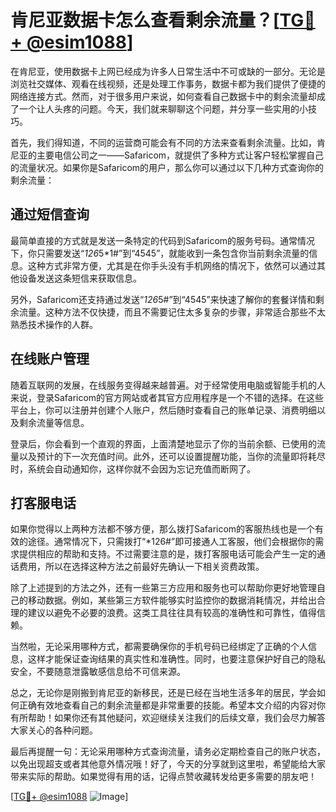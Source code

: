 # 肯尼亚数据卡怎么查看剩余流量？[[TG💪+ @esim1088](https://t.me/s/esim1088)]

在肯尼亚，使用数据卡上网已经成为许多人日常生活中不可或缺的一部分。无论是浏览社交媒体、观看在线视频，还是处理工作事务，数据卡都为我们提供了便捷的网络连接方式。然而，对于很多用户来说，如何查看自己数据卡中的剩余流量却成了一个让人头疼的问题。今天，我们就来聊聊这个问题，并分享一些实用的小技巧。

首先，我们得知道，不同的运营商可能会有不同的方法来查看剩余流量。比如，肯尼亚的主要电信公司之一——Safaricom，就提供了多种方式让客户轻松掌握自己的流量状况。如果你是Safaricom的用户，那么你可以通过以下几种方式查询你的剩余流量：

## 通过短信查询

最简单直接的方式就是发送一条特定的代码到Safaricom的服务号码。通常情况下，你只需要发送“*126*5*1#”到“4545”，就能收到一条包含你当前剩余流量的信息。这种方式非常方便，尤其是在你手头没有手机网络的情况下，依然可以通过其他设备发送这条短信来获取信息。

另外，Safaricom还支持通过发送“*126*5#”到“4545”来快速了解你的套餐详情和剩余流量。这种方法不仅快捷，而且不需要记住太多复杂的步骤，非常适合那些不太熟悉技术操作的人群。

## 在线账户管理

随着互联网的发展，在线服务变得越来越普遍。对于经常使用电脑或智能手机的人来说，登录Safaricom的官方网站或者其官方应用程序是一个不错的选择。在这些平台上，你可以注册并创建个人账户，然后随时查看自己的账单记录、消费明细以及剩余流量等信息。

登录后，你会看到一个直观的界面，上面清楚地显示了你的当前余额、已使用的流量以及预计的下一次充值时间。此外，还可以设置提醒功能，当你的流量即将耗尽时，系统会自动通知你，这样你就不会因为忘记充值而断网了。

## 打客服电话

如果你觉得以上两种方法都不够方便，那么拨打Safaricom的客服热线也是一个有效的途径。通常情况下，只需拨打“*126#”即可接通人工客服，他们会根据你的需求提供相应的帮助和支持。不过需要注意的是，拨打客服电话可能会产生一定的通话费用，所以在选择这种方法之前最好先确认一下相关资费政策。

除了上述提到的方法之外，还有一些第三方应用和服务也可以帮助你更好地管理自己的移动数据。例如，某些第三方软件能够实时监控你的数据消耗情况，并给出合理的建议以避免不必要的浪费。这类工具往往具有较高的准确性和可靠性，值得信赖。

当然啦，无论采用哪种方式，都需要确保你的手机号码已经绑定了正确的个人信息，这样才能保证查询结果的真实性和准确性。同时，也要注意保护好自己的隐私安全，不要随意泄露敏感信息给不可信来源。

总之，无论你是刚搬到肯尼亚的新移民，还是已经在当地生活多年的居民，学会如何正确有效地查看自己的剩余流量都是非常重要的技能。希望本文介绍的内容对你有所帮助！如果你还有其他疑问，欢迎继续关注我们的后续文章，我们会尽力解答大家关心的各种问题。

最后再提醒一句：无论采用哪种方式查询流量，请务必定期检查自己的账户状态，以免出现超支或者其他意外情况哦！好了，今天的分享就到这里啦，希望能给大家带来实际的帮助。如果觉得有用的话，记得点赞收藏转发给更多需要的朋友吧！

[[TG💪+ @esim1088](https://t.me/s/esim1088) ![Image](https://i.postimg.cc/4NQfJmqS/Snipaste-2025-05-13-00-14-12.png)]